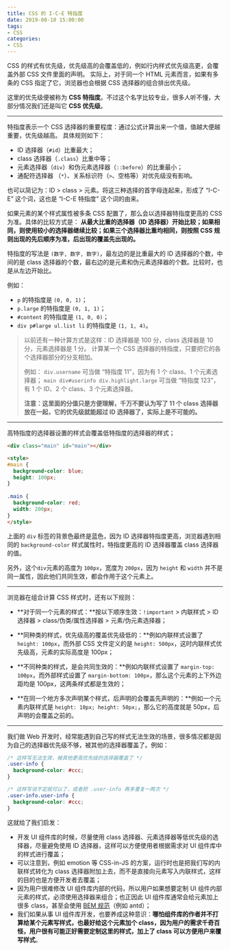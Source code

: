 ```yaml
---
title: CSS 的 I-C-E 特指度
date: 2019-08-10 15:00:00
tags: 
- CSS
categories: 
- CSS
---
```

CSS 的样式有优先级，优先级高的会覆盖低的，例如行内样式优先级高更，会覆盖外部 CSS 文件里面的声明。 实际上，对于同一个 HTML 元素而言，如果有多条的 CSS 指定了它，浏览器也会根据 CSS 选择器的组合排出优先级。

这里的优先级便被称为 **CSS 特指度**。不过这个名字比较专业，很多人听不懂，大部分情况我们还是叫它 **CSS 优先级**。

-----

特指度表示一个 CSS 选择器的重要程度：通过公式计算出来一个值，值越大便越重要，优先级越高。
具体规则如下：

- ID 选择器（`#id`）比重最大；
- class 选择器（`.class`）比重中等；
- 元素选择器（`div`）和伪元素选择器（`::before`）的比重最小；
- 通配符选择器 （`*`）、关系标识符（`>`、空格等）对优先级没有影响。

也可以简记为：ID > class > 元素。将这三种选择的首字母连起来，形成了 “I-C-E” 这个词，这也是 “I-C-E 特指度” 这个词的由来。

如果元素的某个样式属性被多条 CSS 配置了，那么会以选择器特指度更高的 CSS 为准。具体的比较方式是：
**从最大比重的选择器（ID 选择器）开始比较；如果相同，则使用较小的选择器继续比较；如果三个选择器比重均相同，则按照 CSS 规则出现的先后顺序为准，后出现的覆盖先出现的。**

特指度的写法是 `(数字, 数字, 数字)`，最左边的是比重最大的 ID 选择器的个数，中间的是 class 选择器的个数，最右边的是元素和伪元素选择器的个数。比较时，也是从左边开始比。

例如：

- `p` 的特指度是 `(0, 0, 1)`；
- `p.large` 的特指度是 `(0, 1, 1)`；
- `#content` 的特指度是 `(1, 0, 0)`；
- `div p#large ul.list li` 的特指度是 `(1, 1, 4)`。

> 以前还有一种计算方式是这样：ID 选择器是 100 分，class 选择器是 10 分，元素选择器是 1 分。
> 计算某一个 CSS 选择器的特指度，只要把它的各个选择器部分的分支相加。
>
> 例如：
> `div.username` 可当做 “特指度 11”，因为有 1 个 class、1 个元素选择器；
> `main div#userinfo div.highlight.large` 可当做 “特指度 123”，有 1 个 ID、2 个 class、3 个元素选择器。
>
> **注意：这里面的分值只是方便理解，千万不要认为写了 11 个 class 选择器放在一起，它的优先级就能超过 ID 选择器了，实际上是不可能的。**

-----

高特指度的选择器设置的样式会覆盖低特指度的选择器的样式；

``` html
<div class="main" id="main"></div>

<style>
#main {
  background-color: blue;
  height: 100px;
}
  
.main {
  background-color: red;
  width: 200px;
}
</style>
```
上面的 `div` 标签的背景色最终是蓝色，因为 ID 选择器特指度更高，浏览器遇到相同的 `background-color` 样式属性时，特指度更高的 ID 选择器覆盖 class 选择器的值。

另外，这个`div`元素的高度为 `100px`，宽度为 `200px`，因为 `height` 和 `width` 并不是同一属性，因此他们共同生效，都会作用于这个元素上。

-----

浏览器在组合计算 CSS 样式时，还有以下规则：

- **对于同一个元素的样式：**按以下顺序生效：`!important` > 内联样式 > ID 选择器 > class/伪类/属性选择器 > 元素/伪元素选择器；

- **同种类的样式，优先级高的覆盖优先级低的：**例如内联样式设置了 `height: 100px`，而外部 CSS 文件定义的是 `height: 500px`，这时内联样式优先级高，元素的实际高度是 100px；

- **不同种类的样式，是会共同生效的：**例如内联样式设置了 `margin-top: 100px`，而外部样式设置了 `margin-bottom: 100px`，那么这个元素的上下外边距均是 100px，这两条样式都是生效的；

- **在同一个地方多次声明某个样式，后声明的会覆盖先声明的：**例如一个元素内联样式是 `height: 10px; height: 50px;`，那么它的高度就是 50px，后声明的会覆盖之前的。

-----

我们做 Web 开发时，经常能遇到自己写的样式无法生效的场景，很多情况都是因为自己的选择器优先级不够，被其他的选择器覆盖了。例如：

```css
/* 这样写无法生效，被其他更高优先级的选择器覆盖了 */
.user-info {
  background-color: #ccc;
}

/* 这样写说不定就可以了，或者把 .user-info 再多重复一两次 */
.user-info.user-info {
  background-color: #ccc;
}
```



这就给了我们启发：

- 开发 UI 组件库的时候，尽量使用 class 选择器、元素选择器等低优先级的选择器，尽量避免使用 ID 选择器，这样可以方便使用者根据需求对 UI 组件库中的样式进行覆盖；
- 可以注意到，例如 emotion 等 CSS-in-JS 的方案，运行时也是把我们写的内联样式转化为 class 选择器附加上去，而不是直接向元素写入内联样式，这样的目的也是方便开发者去覆盖；
- 因为用户很难修改 UI 组件库内部的代码，所以用户如果想要定制 UI 组件内部元素的样式，必须使用选择器来组合；也正因此 UI 组件库通常会给元素加上很多 class，甚至会使用 [BEM 规范](https://getbem.com/)（例如 antd）；
- 我们如果从事 UI 组件库开发，也要养成这种意识：**哪怕组件库的作者并不打算给某个元素写样式，也最好给这个元素加个 class，因为用户的需求千奇百怪，用户很有可能正好需要定制这里的样式，加上了 class 可以方便用户来覆写样式**。

